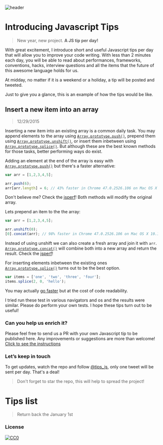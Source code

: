 ![header](https://raw.githubusercontent.com/loverajoel/jstips/master/resources/jstips-header-blog.gif)

# Introducing Javascript Tips
> New year, new project. **A JS tip per day!**

With great excitement, I introduce short and useful Javascript tips per day that will allow you to improve your code writing. With less than 2 minutes each day, you will be able to read about performances, frameworks, conventions, hacks, interview questions and all the items that the future of this awesome language holds for us.

At midday, no matter if it is a weekend or a holiday, a tip will be posted and tweeted.

Just to give you a glance, this is an example of how the tips would be like.

## Insert a new item into an array
> 12/29/2015

Inserting a new item into an existing array is a common daily task. You may append elements to the array using [`Array.prototype.push()`](https://developer.mozilla.org/de/docs/Web/JavaScript/Reference/Global_Objects/Array/push), prepend them using [`Array.prototype.unshift()`](https://developer.mozilla.org/de/docs/Web/JavaScript/Reference/Global_Objects/Array/unshift), or insert them inbetween using [`Array.prototype.splice()`](https://developer.mozilla.org/de/docs/Web/JavaScript/Reference/Global_Objects/Array/splice).
But although these are the best known methods for those tasks, better performing ways do exist.

Adding an element at the end of the array is easy with [`Array.prototype.push()`](https://developer.mozilla.org/de/docs/Web/JavaScript/Reference/Global_Objects/Array/push) but there's a faster alternative:
```javascript
var arr = [1,2,3,4,5];

arr.push(6);
arr[arr.length] = 6; // 43% faster in Chrome 47.0.2526.106 on Mac OS X 10.11.1
```
Don't believe me? Check the [jsperf](http://jsperf.com/push-item-inside-an-array)!
Both methods will modify the original array. 

Lets prepend an item to the the array:
```javascript
var arr = [1,2,3,4,5];

arr.unshift(0);
[0].concat(arr); // 98% faster in Chrome 47.0.2526.106 on Mac OS X 10.11.1
```
Instead of using unshift we can also create a fresh array and join it with `arr`. [`Array.prototype.concat()`](https://developer.mozilla.org/de/docs/Web/JavaScript/Reference/Global_Objects/Array/push) will combine both into a new array and return the result. 
Check the [jsperf](http://jsperf.com/unshift-item-inside-an-array)!

For inserting elements inbetween the existing ones [`Array.prototype.splice()`](https://developer.mozilla.org/de/docs/Web/JavaScript/Reference/Global_Objects/Array/splice) turns out to be the best option.
```javascript
var items = ['one', 'two', 'three', 'four'];
items.splice(2, 0, 'hello');
```
You may actually [go faster](https://jsperf.com/fast-array-splice/38) but at the cost of code readability.



I tried run these test in various navigators and os and the results were similar. 
Please do perform your own tests. I hope these tips turn out to be useful!

### Can you help us enrich it?
Please feel free to send us a PR with your own Javascript tip to be published here.
Any improvements or suggestions are more than welcome!
[Click to see the instructions](https://github.com/loverajoel/jstips/blob/master/CONTRIBUTING.md)

### Let’s keep in touch
To get updates, watch the repo and follow [@tips_js](https://twitter.com/tips_js), only one tweet will be sent per day. That's a deal!
> Don't forget to star the repo, this will help to spread the project!

# Tips list
> Return back the January 1st

### License
[![CC0](http://i.creativecommons.org/p/zero/1.0/88x31.png)](http://creativecommons.org/publicdomain/zero/1.0/)
